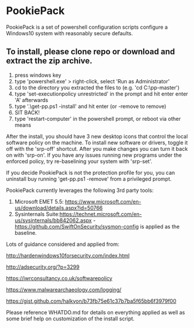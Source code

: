 # PookiePack

PookiePack is a set of powershell configuration scripts configure a Windows10 system with reasonably secure defaults.

## To install, please clone repo or download and extract the zip archive.

1. press windows key
2. type 'powershell.exe' > right-click, select 'Run as Administrator'
3. cd to the directory you extracted the files to (e.g. 'cd C:\pp-master')
4. type 'set-executionpolicy unrestricted' in the prompt and hit enter enter 'A' afterwards
5. type '.\get-pp.ps1 -install' and hit enter (or -remove to remove)
6. SIT BACK!
7. type 'restart-computer' in the powershell prompt, or reboot via other means

After the install, you should have 3 new desktop icons that control the local software policy on the machine. To install new software or drivers, toggle it off with the 'srp-off' shortcut. After you make changes you can turn it back on with 'srp-on'. If you have any issues running new programs under the enforced policy, try re-baselining your system with 'srp-set'.

If you decide PookiePack is not the protection profile for you, you can uninstall buy running 'get-pp.ps1 -remove' from a privileged prompt.

PookiePack currently leverages the following 3rd party tools:

1. Microsoft EMET 5.5: https://www.microsoft.com/en-us/download/details.aspx?id=50766
2. Sysinternals Suite:https://technet.microsoft.com/en-us/sysinternals/bb842062.aspx - https://github.com/SwiftOnSecurity/sysmon-config is applied as the baseline.

Lots of guidance considered and applied from:

http://hardenwindows10forsecurity.com/index.html 

http://adsecurity.org/?p=3299 

https://iwrconsultancy.co.uk/softwarepolicy

https://www.malwarearchaeology.com/logging/

https://gist.github.com/halkyon/b73fb75e61c37b7ba5f65bb6f3979f00


Please reference WHATDO.md for details on everything applied as well as some brief help on customization of the install script. 

